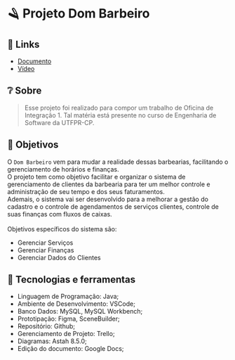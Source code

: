 <h1>
  <p>🪒 Projeto Dom Barbeiro</p>
</h1>

## 🔗 Links
- [Documento](https://docs.google.com/document/d/1k55jOVcp49jbigmHLsGyhUNcBccmz8L6/edit?usp=sharing&ouid=100321836564676191414&rtpof=true&sd=true)
- [Vídeo](https://www.youtube.com/watch?v=9zppzAfso28&ab_channel=DaviSantana)

## ❔ Sobre

> Esse projeto foi realizado para compor um trabalho de Oficina de Integração 1. Tal matéria está presente no curso de Engenharia de Software da UTFPR-CP.

## 📌 Objetivos

O `Dom Barbeiro` vem para mudar a realidade dessas barbearias, facilitando o gerenciamento de horários e finanças.<br>
O projeto tem como objetivo facilitar e organizar  o sistema de gerenciamento de clientes da barbearia para ter um melhor controle e administração de seu tempo e dos seus faturamentos.<br>
Ademais, o sistema vai ser desenvolvido para a melhorar a gestão do cadastro e o controle de agendamentos de serviços clientes, controle de suas finanças com  fluxos de caixas.<br><br>
Objetivos específicos do sistema são: 
- Gerenciar Serviços 
- Gerenciar Finanças 
- Gerenciar Dados do Clientes

## 🔨 Tecnologias e ferramentas

- Linguagem de Programação: Java; 
- Ambiente de Desenvolvimento: VSCode; 
- Banco Dados: MySQL, MySQL Workbench; 
- Prototipação: Figma, SceneBuilder; 
- Repositório: Github;
- Gerenciamento de Projeto: Trello; 
- Diagramas: Astah 8.5.0; 
- Edição do documento: Google Docs;
